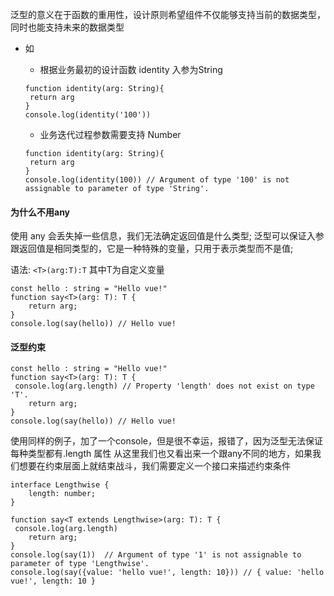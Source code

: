 泛型的意义在于函数的重用性，设计原则希望组件不仅能够支持当前的数据类型，同时也能支持未来的数据类型

* 如

	- 根据业务最初的设计函数 identity 入参为String

	```
	function identity(arg: String){
	 return arg
	}
	console.log(identity('100'))
	```

	- 业务迭代过程参数需要支持 Number
	```
	function identity(arg: String){
	 return arg
	}
	console.log(identity(100)) // Argument of type '100' is not assignable to parameter of type 'String'.

	```

####  为什么不用any
使用 any 会丢失掉一些信息，我们无法确定返回值是什么类型;
泛型可以保证入参跟返回值是相同类型的，它是一种特殊的变量，只用于表示类型而不是值;

语法: ``` <T>(arg:T):T ``` 其中T为自定义变量
```
const hello : string = "Hello vue!"
function say<T>(arg: T): T {
    return arg;
}
console.log(say(hello)) // Hello vue!
```

#### 泛型约束
```
const hello : string = "Hello vue!"
function say<T>(arg: T): T {
 console.log(arg.length) // Property 'length' does not exist on type 'T'.
    return arg;
}
console.log(say(hello)) // Hello vue!
```
使用同样的例子，加了一个console，但是很不幸运，报错了，因为泛型无法保证每种类型都有.length 属性
从这里我们也又看出来一个跟any不同的地方，如果我们想要在约束层面上就结束战斗，我们需要定义一个接口来描述约束条件

```
interface Lengthwise {
    length: number;
}

function say<T extends Lengthwise>(arg: T): T {
 console.log(arg.length)
    return arg;
}
console.log(say(1))  // Argument of type '1' is not assignable to parameter of type 'Lengthwise'.
console.log(say({value: 'hello vue!', length: 10})) // { value: 'hello vue!', length: 10 }
```


